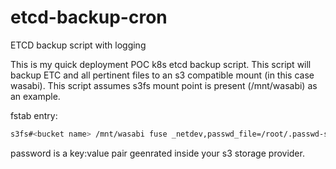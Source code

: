 # etcd-backup-cron
ETCD backup script with logging 

This is my quick deployment POC k8s etcd backup script. This script will backup ETC and all pertinent files to an s3 compatible mount (in this case wasabi). This script assumes s3fs mount point is present (/mnt/wasabi) as an example.

fstab entry:
```bash
s3fs#<bucket name> /mnt/wasabi fuse _netdev,passwd_file=/root/.passwd-s3fs,url=https://s3.us-west-1.wasabisys.com,use_path_request_style,nonempty,allow_other 0 0
```
password is a key:value pair geenrated inside your s3 storage provider. 
